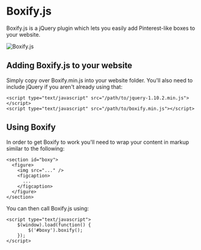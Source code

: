 # Boxify.js

Boxify.js is a jQuery plugin which lets you easily add Pinterest-like boxes to your website.

![Boxify.js](http://i.imgur.com/h0u3TZG.png)

## Adding Boxify.js to your website

Simply copy over Boxify.min.js into your website folder. You'll also need to include jQuery if you aren't already using that:

```
<script type="text/javascript" src="/path/to/jquery-1.10.2.min.js"></script>
<script type="text/javascript" src="/path/to/boxify.min.js"></script>
```

## Using Boxify

In order to get Boxify to work you'll need to wrap your content in markup similar to the following:

```
<section id="boxy">
  <figure>
    <img src="..." />
    <figcaption>
      ...
    </figcaption>
  </figure>
</section>
```

You can then call Boxify.js using:

```
<script type="text/javascript">
	$(window).load(function() {
		$('#boxy').boxify();
	});
</script>
```
